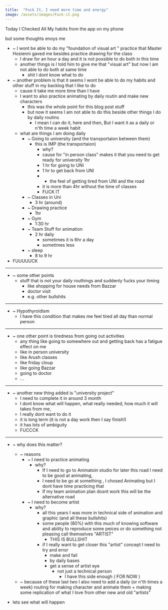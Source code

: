 ```yaml
---
title:  "Fuck It, I need more time and energy"
image: /assets/images/Fuck-it.png
---
```

<!-- ![alternative text]({{ page.image | relative_url}}) -->

Today I Checked All My habits from the app on my phone



but some thoughts enoys me

- ~ I wont be able to do my "foundation of visual art " practice that Master Hosienni gaved me besides practice drawing for the class
	- I draw for an hour a day and it is not possible to do both in this time
	- another things is I told him to give me that "visual art" but now I am not able to do both at same time
		- shit I dont know what to do
- ~ another problem is that it seems I wont be able to do my habits and other stuff in my backlog that I like to do
	- cause it take me more time than I have
	- I want to also practice animating by daily routin and make new characters
		- this was the whole point for this blog post stuff
		- but now it seems I am not able to do this beside other things I do by daily routins
			- I mean I can do it, here and then, But I want it as a daily or n'th time a week habit
	- what are things I am doing daily
		- ~ Going to university (and the transportaion between them)
			- this is IMP (the transportaion)
				- why?
				- cause for "in person class" makes it that you need to get ready for university 1hr
				- 1 hr for going to UNI
				- 1 hr to get back from UNI
				- + the feel of getting tired from UNI and the road
				- it is more than 4hr without the time of classes
				- FUCK IT
		- ~ Classes in Uni
			- 3 hr (around)
		- ~ Drawing practice
			- 1hr
		- ~ Gym
			- 1:30 hr
		- ~ Team Stuff for animation
			- 2 hr daily 
				- sometimes it is 6hr a day
				- sometimes less
		- ~ sleep 
			- 8 to 9 hr
- FUUUUUCK


---

- ~ some other points
	- stuff that is not your daily routhings and suddenly fucks your timing
		- like shopping for house needs from Bazzar
		- doctor visit
		- e.g. other bullshits

---
- ~ Hypothyroidism
	- I have this condition that makes me feel tired all day than normal person

---
- ~ one other point is tiredness from going out activities
	- any thing like going to somewhere out and getting back has a fatigue effect on me
	- like in person university
	- like Arush classes
	- like friday cloup
	- like going Bazzar
	- going to doctor
	- ...

---
- ~ another new thing added is "university project"
	- I need to complete it in around 3 month
	- I dont know what will happen, what really needed, how much it will takes from me, 
	- I really dont want to do it
	- it is long term (it is not a day work then I say finish!)
	- it has lots of ambiguity
	- FUCCCK

---
- ~ why does this matter?
	- ~ reasons
		- ~ I need to practice animating
			- why?
				- If I need to go to Animatoin studio for later this road I need to be good at animating,
				- I need to be go at something , I chosed Animating but I dont have time practicing that
				- If my team animation plan dosnt work this will be the alternative road
		- ~ I need to become artist
			- why?
				- all this years I was more in technical side of animation and graphic (and all these bullshits)
				- some people (80%) with this much of knowing software and ability to reproduce some peices or do something not pleasing call themselves "ARTIST"
					- THIS IS BULLSHIT
				- if I really want to get closer this "artist" concept I need to try and error 
					- make and fail
					- by daily bases
					- get a sense of artist eye
						- not just a technical person
							- I have this side enough ( FOR NOW )
	- ~ because of these last two I also need to add a daily (or n'th times a week) routing for making character and animate them + making some replication of what I love from other new and old "artists"


- lets see what will happen